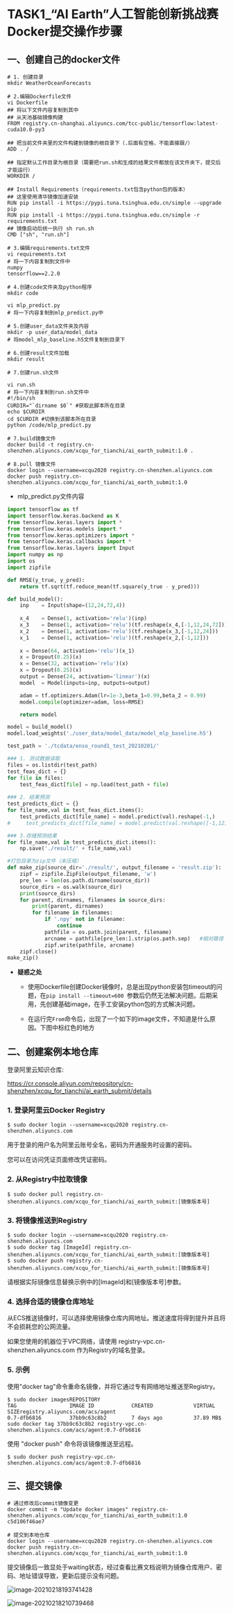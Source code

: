 # TASK1_“AI Earth”人工智能创新挑战赛Docker提交操作步骤



## 一、创建自己的docker文件

```shell
# 1. 创建目录
mkdir WeatherOceanForecasts

# 2.编辑Dockerfile文件
vi Dockerfile
## 将以下文件内容复制到其中
## 从天池基础镜像构建
FROM registry.cn-shanghai.aliyuncs.com/tcc-public/tensorflow:latest-cuda10.0-py3

## 把当前文件夹里的文件构建到镜像的根目录下（.后面有空格，不能直接跟/）
ADD . /

## 指定默认工作目录为根目录（需要把run.sh和生成的结果文件都放在该文件夹下，提交后才能运行）
WORKDIR /

## Install Requirements（requirements.txt包含python包的版本）
## 这里使用清华镜像加速安装
RUN pip install -i https://pypi.tuna.tsinghua.edu.cn/simple --upgrade pip
RUN pip install -i https://pypi.tuna.tsinghua.edu.cn/simple -r requirements.txt
## 镜像启动后统一执行 sh run.sh
CMD ["sh", "run.sh"]

# 3.编辑requirements.txt文件
vi requirements.txt
# 将一下内容复制到文件中
numpy
tensorflow==2.2.0

# 4.创建code文件夹及python程序
mkdir code

vi mlp_predict.py
# 将一下内容复制到mlp_predict.py中

# 5.创建user_data文件夹及内容
mkdir -p user_data/model_data
# 将model_mlp_baseline.h5文件复制到目录下

# 6.创建result文件加载
mkdir result

# 7.创建run.sh文件

vi run.sh
# 将一下内容复制到run.sh文件中
#!/bin/sh
CURDIR="`dirname $0`" #获取此脚本所在目录
echo $CURDIR
cd $CURDIR #切换到该脚本所在目录
python /code/mlp_predict.py

# 7.build镜像文件
docker build -t registry.cn-shenzhen.aliyuncs.com/xcqu_for_tianchi/ai_earth_submit:1.0 .

# 8.pull 镜像文件
docker login --username=xcqu2020 registry.cn-shenzhen.aliyuncs.com
docker push registry.cn-shenzhen.aliyuncs.com/xcqu_for_tianchi/ai_earth_submit:1.0
```

- mlp_predict.py文件内容

```python
import tensorflow as tf
import tensorflow.keras.backend as K
from tensorflow.keras.layers import *
from tensorflow.keras.models import *
from tensorflow.keras.optimizers import *
from tensorflow.keras.callbacks import *
from tensorflow.keras.layers import Input 
import numpy as np
import os
import zipfile

def RMSE(y_true, y_pred):
    return tf.sqrt(tf.reduce_mean(tf.square(y_true - y_pred)))

def build_model():  
    inp    = Input(shape=(12,24,72,4))  
    
    x_4    = Dense(1, activation='relu')(inp)   
    x_3    = Dense(1, activation='relu')(tf.reshape(x_4,[-1,12,24,72]))
    x_2    = Dense(1, activation='relu')(tf.reshape(x_3,[-1,12,24]))
    x_1    = Dense(1, activation='relu')(tf.reshape(x_2,[-1,12]))
     
    x = Dense(64, activation='relu')(x_1)  
    x = Dropout(0.25)(x) 
    x = Dense(32, activation='relu')(x)   
    x = Dropout(0.25)(x)  
    output = Dense(24, activation='linear')(x)   
    model  = Model(inputs=inp, outputs=output)

    adam = tf.optimizers.Adam(lr=1e-3,beta_1=0.99,beta_2 = 0.99) 
    model.compile(optimizer=adam, loss=RMSE)

    return model 

model = build_model()
model.load_weights('./user_data/model_data/model_mlp_baseline.h5')

test_path = './tcdata/enso_round1_test_20210201/'

### 1. 测试数据读取
files = os.listdir(test_path)
test_feas_dict = {}
for file in files:
    test_feas_dict[file] = np.load(test_path + file)
    
### 2. 结果预测
test_predicts_dict = {}
for file_name,val in test_feas_dict.items():
    test_predicts_dict[file_name] = model.predict(val).reshape(-1,)
#     test_predicts_dict[file_name] = model.predict(val.reshape([-1,12])[0,:])

### 3.存储预测结果
for file_name,val in test_predicts_dict.items(): 
    np.save('./result/' + file_name,val)

#打包目录为zip文件（未压缩）
def make_zip(source_dir='./result/', output_filename = 'result.zip'):
    zipf = zipfile.ZipFile(output_filename, 'w')
    pre_len = len(os.path.dirname(source_dir))
    source_dirs = os.walk(source_dir)
    print(source_dirs)
    for parent, dirnames, filenames in source_dirs:
        print(parent, dirnames)
        for filename in filenames:
            if '.npy' not in filename:
                continue
            pathfile = os.path.join(parent, filename)
            arcname = pathfile[pre_len:].strip(os.path.sep)   #相对路径
            zipf.write(pathfile, arcname)
    zipf.close()
make_zip()

```

- **疑惑之处**

  - 使用Dockerfile创建Docker镜像时，总是出现python安装包timeout的问题，在`pip install --timeout=600 `参数后仍然无法解决问题。后期采用，先创建基础image，在手工安装python包的方式解决问题。

  - 在运行完`From`命令后，出现了一个如下的image文件，不知道是什么原因。下图中标红色的地方
    
    

    







## 二、创建案例本地仓库

登录阿里云知识仓库:

https://cr.console.aliyun.com/repository/cn-shenzhen/xcqu_for_tianchi/ai_earth_submit/details

### 1. 登录阿里云Docker Registry

```shell
$ sudo docker login --username=xcqu2020 registry.cn-shenzhen.aliyuncs.com
```

用于登录的用户名为阿里云账号全名，密码为开通服务时设置的密码。

您可以在访问凭证页面修改凭证密码。

### 2. 从Registry中拉取镜像

```shell
$ sudo docker pull registry.cn-shenzhen.aliyuncs.com/xcqu_for_tianchi/ai_earth_submit:[镜像版本号]
```

### 3. 将镜像推送到Registry

```shell
$ sudo docker login --username=xcqu2020 registry.cn-shenzhen.aliyuncs.com
$ sudo docker tag [ImageId] registry.cn-shenzhen.aliyuncs.com/xcqu_for_tianchi/ai_earth_submit:[镜像版本号]
$ sudo docker push registry.cn-shenzhen.aliyuncs.com/xcqu_for_tianchi/ai_earth_submit:[镜像版本号]
```

请根据实际镜像信息替换示例中的[ImageId]和[镜像版本号]参数。

### 4. 选择合适的镜像仓库地址

从ECS推送镜像时，可以选择使用镜像仓库内网地址。推送速度将得到提升并且将不会损耗您的公网流量。

如果您使用的机器位于VPC网络，请使用 registry-vpc.cn-shenzhen.aliyuncs.com 作为Registry的域名登录。

### 5. 示例

使用"docker tag"命令重命名镜像，并将它通过专有网络地址推送至Registry。

```shell
$ sudo docker imagesREPOSITORY                                                         TAG                 IMAGE ID            CREATED             VIRTUAL SIZEregistry.aliyuncs.com/acs/agent                                    0.7-dfb6816         37bb9c63c8b2        7 days ago          37.89 MB$ sudo docker tag 37bb9c63c8b2 registry-vpc.cn-shenzhen.aliyuncs.com/acs/agent:0.7-dfb6816
```

使用 "docker push" 命令将该镜像推送至远程。

```shell
$ sudo docker push registry-vpc.cn-shenzhen.aliyuncs.com/acs/agent:0.7-dfb6816
```











## 三、提交镜像

```shell
# 通过修改后commit镜像变更
docker commit -m "Update docker images" registry.cn-shenzhen.aliyuncs.com/xcqu_for_tianchi/ai_earth_submit:1.0  c5d106f46ae7

# 提交到本地仓库
docker login --username=xcqu2020 registry.cn-shenzhen.aliyuncs.com
docker push registry.cn-shenzhen.aliyuncs.com/xcqu_for_tianchi/ai_earth_submit:1.0

```

提交镜像后一致显处于waiting状态，经过查看比赛文档说明为镜像仓库用户、密码、地址错误导致，更新后提示没有问题。

![image-20210218193741428](C:\Users\quxc\AppData\Roaming\Typora\typora-user-images\image-20210218193741428.png)



![image-20210218210739468](C:\Users\quxc\AppData\Roaming\Typora\typora-user-images\image-20210218210739468.png)

